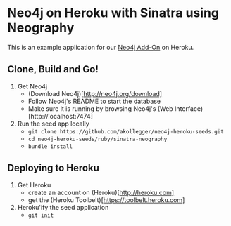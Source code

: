 Neo4j on Heroku with Sinatra using Neography
============================================

This is an example application for our [Neo4j Add-On](https://addons.heroku.com/marketplace/neo4j) on Heroku.

## Clone, Build and Go!

1. Get Neo4j
   * (Download Neo4j)[http://neo4j.org/download]
   * Follow Neo4j's README to start the database
   * Make sure it is running by browsing Neo4j's (Web Interface)[http://localhost:7474]
2. Run the seed app locally
   * `git clone https://github.com/akollegger/neo4j-heroku-seeds.git`
   * `cd neo4j-heroku-seeds/ruby/sinatra-neography`
   * `bundle install`

## Deploying to Heroku

1. Get Heroku
   * create an account on (Heroku)[http://heroku.com]
   * get the (Heroku Toolbelt)[https://toolbelt.heroku.com]
2. Heroku'ify the seed application
   * `git init`
